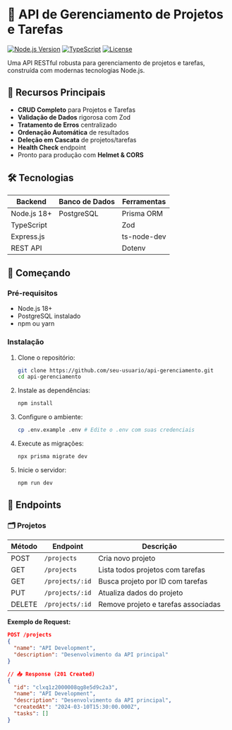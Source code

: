 # 🚀 API de Gerenciamento de Projetos e Tarefas

[![Node.js Version](https://img.shields.io/badge/node-%3E%3D18-brightgreen)](https://nodejs.org/)
[![TypeScript](https://img.shields.io/badge/lang-typescript-blue)](https://www.typescriptlang.org/)
[![License](https://img.shields.io/badge/license-MIT-green)](LICENSE)

Uma API RESTful robusta para gerenciamento de projetos e tarefas, construída com modernas tecnologias Node.js.

## 🌟 Recursos Principais

- **CRUD Completo** para Projetos e Tarefas
- **Validação de Dados** rigorosa com Zod
- **Tratamento de Erros** centralizado
- **Ordenação Automática** de resultados
- **Deleção em Cascata** de projetos/tarefas
- **Health Check** endpoint
- Pronto para produção com **Helmet & CORS**

## 🛠 Tecnologias

| Backend         | Banco de Dados   | Ferramentas       |
|-----------------|------------------|-------------------|
| Node.js 18+     | PostgreSQL       | Prisma ORM        |
| TypeScript      |                  | Zod               |
| Express.js      |                  | ts-node-dev       |
| REST API        |                  | Dotenv            |


## 🚀 Começando

### Pré-requisitos
- Node.js 18+
- PostgreSQL instalado
- npm ou yarn

### Instalação
1. Clone o repositório:
   ```bash
   git clone https://github.com/seu-usuario/api-gerenciamento.git
   cd api-gerenciamento

2. Instale as dependências:
    ```bash
    npm install

3. Configure o ambiente:
    ```bash
    cp .env.example .env # Edite o .env com suas credenciais

4. Execute as migrações:
    ```bash
    npx prisma migrate dev

5. Inicie o servidor:
    ```bash
    npm run dev

## 📡 Endpoints

### 🗂 Projetos

| Método | Endpoint           | Descrição                          |
|--------|--------------------|------------------------------------|
| POST   | `/projects`        | Cria novo projeto                  |
| GET    | `/projects`        | Lista todos projetos com tarefas   |
| GET    | `/projects/:id`    | Busca projeto por ID com tarefas   |
| PUT    | `/projects/:id`    | Atualiza dados do projeto          |
| DELETE | `/projects/:id`    | Remove projeto e tarefas associadas|

**Exemplo de Request:**
```json
POST /projects
{
  "name": "API Development",
  "description": "Desenvolvimento da API principal"
}

// 📥 Response (201 Created)
{
  "id": "clxq1z2000008qg8e5d9c2a3",
  "name": "API Development",
  "description": "Desenvolvimento da API principal",
  "createdAt": "2024-03-10T15:30:00.000Z",
  "tasks": []
}
